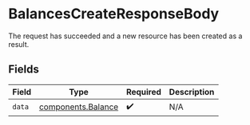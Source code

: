# BalancesCreateResponseBody

The request has succeeded and a new resource has been created as a result.


## Fields

| Field                                                    | Type                                                     | Required                                                 | Description                                              |
| -------------------------------------------------------- | -------------------------------------------------------- | -------------------------------------------------------- | -------------------------------------------------------- |
| `data`                                                   | [components.Balance](../../models/components/balance.md) | :heavy_check_mark:                                       | N/A                                                      |
